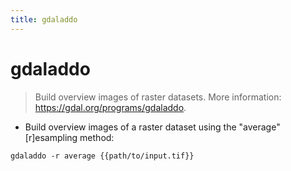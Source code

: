```yaml
---
title: gdaladdo
---
```

# gdaladdo

> Build overview images of raster datasets.
> More information: <https://gdal.org/programs/gdaladdo>.

- Build overview images of a raster dataset using the "average" [r]esampling method:

`gdaladdo -r average {{path/to/input.tif}}`

